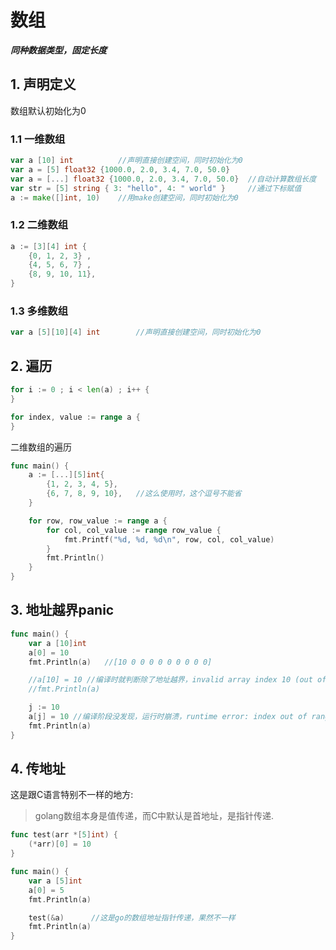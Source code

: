 # 数组

***同种数据类型，固定长度***

## 1. 声明定义

数组默认初始化为0

### 1.1 一维数组

```go
var a [10] int          //声明直接创建空间，同时初始化为0
var a = [5] float32 {1000.0, 2.0, 3.4, 7.0, 50.0}
var a = [...] float32 {1000.0, 2.0, 3.4, 7.0, 50.0}  //自动计算数组长度
var str = [5] string { 3: "hello", 4: " world" }     //通过下标赋值
a := make([]int, 10)    //用make创建空间，同时初始化为0
```

### 1.2 二维数组

```go
a := [3][4] int {
    {0, 1, 2, 3} ,
    {4, 5, 6, 7} ,
    {8, 9, 10, 11},
}
```

### 1.3 多维数组

```go
var a [5][10][4] int        //声明直接创建空间，同时初始化为0
```

## 2. 遍历

```go
for i := 0 ; i < len(a) ; i++ {
}
```

```go
for index, value := range a {
}
```

二维数组的遍历

```go
func main() {
    a := [...][5]int{
        {1, 2, 3, 4, 5},
        {6, 7, 8, 9, 10},   //这么使用时，这个逗号不能省
    }

    for row, row_value := range a {
        for col, col_value := range row_value {
            fmt.Printf("%d, %d, %d\n", row, col, col_value)
        }
        fmt.Println()
    }
}
```

## 3. 地址越界panic

```go
func main() {
    var a [10]int
    a[0] = 10
    fmt.Println(a)   //[10 0 0 0 0 0 0 0 0 0]

    //a[10] = 10 //编译时就判断除了地址越界，invalid array index 10 (out of bounds for 10-element array)
    //fmt.Println(a)

    j := 10
    a[j] = 10 //编译阶段没发现，运行时崩溃，runtime error: index out of range
    fmt.Println(a)
}
```

## 4. 传地址

这是跟C语言特别不一样的地方:

> golang数组本身是值传递，而C中默认是首地址，是指针传递.

```go
func test(arr *[5]int) {
    (*arr)[0] = 10
}

func main() {
    var a [5]int
    a[0] = 5
    fmt.Println(a)

    test(&a)      //这是go的数组地址指针传递，果然不一样
    fmt.Println(a)
}
```